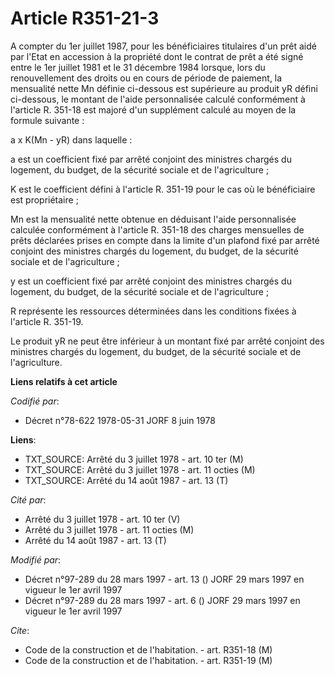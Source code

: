 # Article R351-21-3

A compter du 1er juillet 1987, pour les bénéficiaires titulaires d'un prêt aidé par l'Etat en accession à la propriété dont
le contrat de prêt a été signé entre le 1er juillet 1981 et le 31 décembre 1984 lorsque, lors du renouvellement des droits ou
en cours de période de paiement, la mensualité nette Mn définie ci-dessous est supérieure au produit yR défini ci-dessous, le
montant de l'aide personnalisée calculé conformément à l'article R. 351-18 est majoré d'un supplément calculé au moyen de la
formule suivante :

a x K(Mn - yR) dans laquelle :

a est un coefficient fixé par arrêté conjoint des ministres chargés du logement, du budget, de la sécurité sociale et de
l'agriculture ;

K est le coefficient défini à l'article R. 351-19 pour le cas où le bénéficiaire est propriétaire ;

Mn est la mensualité nette obtenue en déduisant l'aide personnalisée calculée conformément à l'article R. 351-18 des charges
mensuelles de prêts déclarées prises en compte dans la limite d'un plafond fixé par arrêté conjoint des ministres chargés du
logement, du budget, de la sécurité sociale et de l'agriculture ;

y est un coefficient fixé par arrêté conjoint des ministres chargés du logement, du budget, de la sécurité sociale et de
l'agriculture ;

R représente les ressources déterminées dans les conditions fixées à l'article R. 351-19.

Le produit yR ne peut être inférieur à un montant fixé par arrêté conjoint des ministres chargés du logement, du budget, de
la sécurité sociale et de l'agriculture.

**Liens relatifs à cet article**

_Codifié par_:

  - Décret n°78-622 1978-05-31 JORF 8 juin 1978

**Liens**:

  - TXT_SOURCE: Arrêté du 3 juillet 1978 - art. 10 ter (M)
  - TXT_SOURCE: Arrêté du 3 juillet 1978 - art. 11 octies (M)
  - TXT_SOURCE: Arrêté du 14 août 1987 - art. 13 (T)

_Cité par_:

  - Arrêté du 3 juillet 1978 - art. 10 ter (V)
  - Arrêté du 3 juillet 1978 - art. 11 octies (M)
  - Arrêté du 14 août 1987 - art. 13 (T)

_Modifié par_:

  - Décret n°97-289 du 28 mars 1997 - art. 13 () JORF 29 mars 1997 en vigueur le 1er avril 1997
  - Décret n°97-289 du 28 mars 1997 - art. 6 () JORF 29 mars 1997 en vigueur le 1er avril 1997

_Cite_:

  - Code de la construction et de l'habitation. - art. R351-18 (M)
  - Code de la construction et de l'habitation. - art. R351-19 (M)
